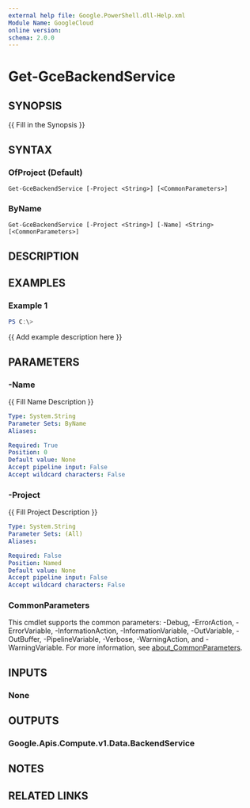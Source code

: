 ```yaml
---
external help file: Google.PowerShell.dll-Help.xml
Module Name: GoogleCloud
online version:
schema: 2.0.0
---
```


# Get-GceBackendService

## SYNOPSIS
{{ Fill in the Synopsis }}

## SYNTAX

### OfProject (Default)
```
Get-GceBackendService [-Project <String>] [<CommonParameters>]
```

### ByName
```
Get-GceBackendService [-Project <String>] [-Name] <String> [<CommonParameters>]
```

## DESCRIPTION


## EXAMPLES

### Example 1
```powershell
PS C:\> 
```

{{ Add example description here }}

## PARAMETERS

### -Name
{{ Fill Name Description }}

```yaml
Type: System.String
Parameter Sets: ByName
Aliases:

Required: True
Position: 0
Default value: None
Accept pipeline input: False
Accept wildcard characters: False
```

### -Project
{{ Fill Project Description }}

```yaml
Type: System.String
Parameter Sets: (All)
Aliases:

Required: False
Position: Named
Default value: None
Accept pipeline input: False
Accept wildcard characters: False
```

### CommonParameters
This cmdlet supports the common parameters: -Debug, -ErrorAction, -ErrorVariable, -InformationAction, -InformationVariable, -OutVariable, -OutBuffer, -PipelineVariable, -Verbose, -WarningAction, and -WarningVariable. For more information, see [about_CommonParameters](http://go.microsoft.com/fwlink/?LinkID=113216).

## INPUTS

### None

## OUTPUTS

### Google.Apis.Compute.v1.Data.BackendService

## NOTES

## RELATED LINKS
